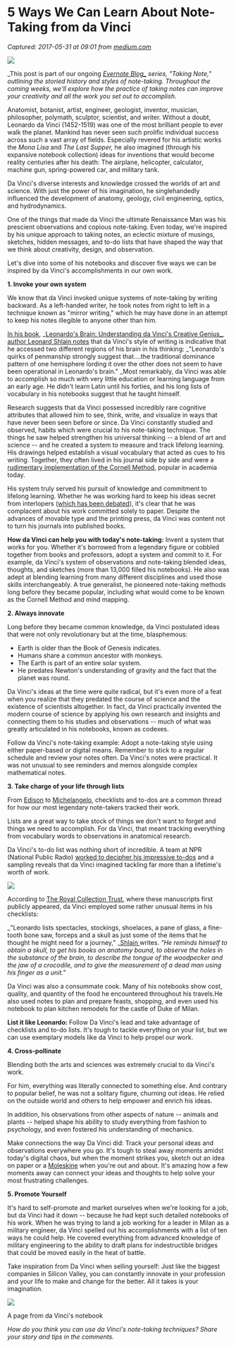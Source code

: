 # 5 Ways We Can Learn About Note-Taking from da Vinci

_Captured: 2017-05-31 at 09:01 from [medium.com](https://medium.com/taking-note/5-ways-we-can-learn-about-note-taking-from-da-vinci-a47a0fca361e)_

![](https://cdn-images-1.medium.com/max/800/1*Zo-KCUddSncJw469ud2ZYw.jpeg)

_This post is part of our ongoing __[Evernote Blog_](https://blog.evernote.com/?utm_campaign=social_adhoc&utm_source=social_medium&utm_medium=post&utm_content=20170518-en-evernote_blog)_ series, "Taking Note," outlining the storied history and styles of note-taking. Throughout the coming weeks, we'll explore how the practice of taking notes can improve your creativity and all the work you set out to accomplish._

Anatomist, botanist, artist, engineer, geologist, inventor, musician, philosopher, polymath, sculptor, scientist, and writer. Without a doubt, Leonardo da Vinci (1452-1519) was one of the most brilliant people to ever walk the planet. Mankind has never seen such prolific individual success across such a vast array of fields. Especially revered for his artistic works the _Mona Lisa_ and _The Last Supper,_ he also imagined (through his expansive notebook collection) ideas for inventions that would become reality centuries after his death: The airplane, helicopter, calculator, machine gun, spring-powered car, and military tank.

Da Vinci's diverse interests and knowledge crossed the worlds of art and science. With just the power of his imagination, he singlehandedly influenced the development of anatomy, geology, civil engineering, optics, and hydrodynamics.

One of the things that made da Vinci the ultimate Renaissance Man was his prescient observations and copious note-taking. Even today, we're inspired by his unique approach to taking notes, an eclectic mixture of musings, sketches, hidden messages, and to-do lists that have shaped the way that we think about creativity, design, and observation.

Let's dive into some of his notebooks and discover five ways we can be inspired by da Vinci's accomplishments in our own work.

**1\. Invoke your own system**

We know that da Vinci invoked unique systems of note-taking by writing backward. As a left-handed writer, he took notes from right to left in a technique known as "mirror writing," which he may have done in an attempt to keep his notes illegible to anyone other than him.

[In his book](https://www.brainpickings.org/2014/11/17/leonardos-brain-leonard-shlain/), _[Leonardo's Brain: Understanding da Vinci's Creative Genius_, author Leonard Shlain notes](https://www.amazon.com/Leonardos-Brain-Understanding-Vincis-Creative/dp/1493003356?ie=UTF8&redirect=true&tag=braipick-20) that da Vinci's style of writing is indicative that he accessed two different regions of his brain in his thinking: _"Leonardo's quirks of penmanship strongly suggest that….the traditional dominance pattern of one hemisphere lording it over the other does not seem to have been operational in Leonardo's brain." _Most remarkably, da Vinci was able to accomplish so much with very little education or learning language from an early age. He didn't learn Latin until his forties, and his long lists of vocabulary in his notebooks suggest that he taught himself.

Research suggests that da Vinci possessed incredibly rare cognitive attributes that allowed him to see, think, write, and visualize in ways that have never been seen before or since. Da Vinci constantly studied and observed, habits which were crucial to his note-taking technique. The things he saw helped strengthen his universal thinking -- a blend of art and science -- and he created a system to measure and track lifelong learning. His drawings helped establish a visual vocabulary that acted as cues to his writing. Together, they often lived in his journal side by side and were a [rudimentary implementation of the Cornell Method](https://www.slideshare.net/bunky34/design-like-davinci-sxsw-2013/58-Leonardo_LessonsStore_Revisit1_Dont_throw), popular in academia today.

His system truly served his pursuit of knowledge and commitment to lifelong learning. Whether he was working hard to keep his ideas secret from interlopers ([which has been debated](http://www.unmuseum.org/leocode.htm)), it's clear that he was complacent about his work committed solely to paper. Despite the advances of movable type and the printing press, da Vinci was content not to turn his journals into published books.

**How da Vinci can help you with today's note-taking:** Invent a system that works for you. Whether it's borrowed from a legendary figure or cobbled together from books and professors, adopt a system and commit to it. For example, da Vinci's system of observations and note-taking blended ideas, thoughts, and sketches (more than 13,000 filled his notebooks). He also was adept at blending learning from many different disciplines and used those skills interchangeably. A true generalist, he pioneered note-taking methods long before they became popular, including what would come to be known as the Cornell Method and mind mapping.

**2\. Always innovate**

Long before they became common knowledge, da Vinci postulated ideas that were not only revolutionary but at the time, blasphemous:

  * Earth is older than the Book of Genesis indicates.
  * Humans share a common ancestor with monkeys.
  * The Earth is part of an entire solar system.
  * He predates Newton's understanding of gravity and the fact that the planet was round.

Da Vinci's ideas at the time were quite radical, but it's even more of a feat when you realize that they predated the course of science and the existence of scientists altogether. In fact, da Vinci practically invented the modern course of science by applying his own research and insights and connecting them to his studies and observations -- much of what was greatly articulated in his notebooks, known as codexes.

Follow da Vinci's note-taking example: Adopt a note-taking style using either paper-based or digital means. Remember to stick to a regular schedule and review your notes often. Da Vinci's notes were practical. It was not unusual to see reminders and memos alongside complex mathematical notes.

**3\. Take charge of your life through lists**

From [Edison](https://www.brainpickings.org/2012/06/01/thomas-edison-to-do-list-1888/) to [Michelangelo](http://www.openculture.com/2013/12/michelangelos-illustrated-grocery-list.html), checklists and to-dos are a common thread for how our most legendary note-takers tracked their work.

Lists are a great way to take stock of things we don't want to forget and things we need to accomplish. For da Vinci, that meant tracking everything from vocabulary words to observations in anatomical research.

Da Vinci's to-do list was nothing short of incredible. A team at NPR (National Public Radio) [worked to decipher his impressive to-dos](http://www.npr.org/sections/krulwich/2011/11/18/142467882/leonardos-to-do-list) and a sampling reveals that da Vinci imagined tackling far more than a lifetime's worth of work.

![](https://cdn-images-1.medium.com/max/800/0*YQht044DYRKchcsX.png)

According to [The Royal Collection Trust](https://www.royalcollection.org.uk/news/leonardo-da-vincis-to-do-list-revealed), where these manuscripts first publicly appeared, da Vinci employed some rather unusual items in his checklists:

_"Leonardo lists spectacles, stockings, shoelaces, a pane of glass, a fine-tooth bone saw, forceps and a skull as just some of the items that he thought he might need for a journey," _[Shlain ](https://www.amazon.com/Leonardos-Brain-Understanding-Vincis-Creative/dp/1493003356?ie=UTF8&redirect=true&tag=braipick-20)writes. _"He reminds himself to obtain a skull, to get his books on anatomy bound, to observe the holes in the substance of the brain, to describe the tongue of the woodpecker and the jaw of a crocodile, and to give the measurement of a dead man using his finger as a unit."_

Da Vinci was also a consummate cook. Many of his notebooks show cost, quality, and quantity of the food he encountered throughout his travels.He also used notes to plan and prepare feasts, shopping, and even used his notebook to plan kitchen remodels for the castle of Duke of Milan.

**List it like Leonardo:** Follow Da Vinci's lead and take advantage of checklists and to-do lists. It's tough to tackle everything on your list, but we can use exemplary models like da Vinci to help propel our work.

**4\. Cross-pollinate**

Blending both the arts and sciences was extremely crucial to da Vinci's work.

For him, everything was literally connected to something else. And contrary to popular belief, he was not a solitary figure, churning out ideas. He relied on the outside world and others to help empower and enrich his ideas.

In addition, his observations from other aspects of nature -- animals and plants -- helped shape his ability to study everything from fashion to psychology, and even fostered his understanding of mechanics.

Make connections the way Da Vinci did: Track your personal ideas and observations everywhere you go. It's tough to steal away moments amidst today's digital chaos, but when the moment strikes you, sketch out an idea on paper or a [Moleskine](https://evernote.com/partner/moleskine/) when you're out and about. It's amazing how a few moments away can connect your ideas and thoughts to help solve your most frustrating challenges.

**5\. Promote Yourself**

It's hard to self-promote and market ourselves when we're looking for a job, but da Vinci had it down -- because he had kept such detailed notebooks of his work. When he was trying to land a job working for a leader in Milan as a military engineer, da Vinci spelled out his accomplishments with a list of ten ways he could help. He covered everything from advanced knowledge of military engineering to the ability to draft plans for indestructible bridges that could be moved easily in the heat of battle.

Take inspiration from Da Vinci when selling yourself: Just like the biggest companies in Silicon Valley, you can constantly innovate in your profession and your life to make and change for the better. All it takes is your imagination.

![](https://cdn-images-1.medium.com/max/800/0*V-YjBGtO2fXQ41-h.png)

A page from da Vinci's notebook

_How do you think you can use da Vinci's note-taking techniques? Share your story and tips in the comments._
